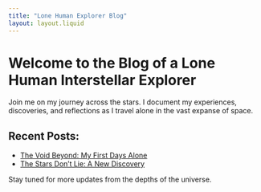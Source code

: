 ```yaml
---
title: "Lone Human Explorer Blog"
layout: layout.liquid
---
```


# Welcome to the Blog of a Lone Human Interstellar Explorer

Join me on my journey across the stars. I document my experiences, discoveries, and reflections as I travel alone in the vast expanse of space.

## Recent Posts:

- [The Void Beyond: My First Days Alone](/post1)
- [The Stars Don’t Lie: A New Discovery](/post2)

Stay tuned for more updates from the depths of the universe.
